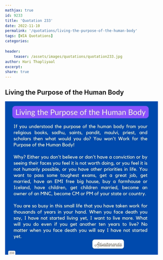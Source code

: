 ```yaml
---
mathjax: true
id: 9233
title: 'Quotation 233'
date: 2022-11-10
permalink: '/quotations/living-the-purpose-of-the-human-body'
tags: [WIA Quotations] 
categories: 

header:
    teaser: /assets/images/quotations/quotation233.jpg
author: Hari Thapliyaal 
excerpt:
share: true 
---
```


## Living the Purpose of the Human Body

![Living the Purpose of the Human Body](/assets/images/quotations/quotation233.jpg)
